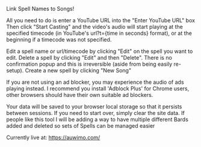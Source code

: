 Link Spell Names to Songs!

All you need to do is enter a YouTube URL into the "Enter YouTube URL" box
Then click "Start Casting" and the video's audio will start playing at the specified timecode (in YouTube's url?t={time in seconds} format), or at the beginning if a timecode was not specified.

Edit a spell name or url/timecode by clicking "Edit" on the spell you want to edit.
Delete a spell by clicking "Edit" and then "Delete". There is no confirmation popup and this is irreversible (aside from being easily re-setup). 
Create a new spell by clicking "New Song"

If you are not using an ad blocker, you may experience the audio of ads playing instead. I recommend you install 'Adblock Plus' for Chrome users, other browsers should have their own suitable ad blockers.  

Your data will be saved to your browser local storage so that it persists between sessions. If you need to start over, simply clear the site data.
If people like this tool I will be adding a way to have multiple different Bards added and deleted so sets of Spells can be managed easier

Currently live at: https://auwimo.com/ 

